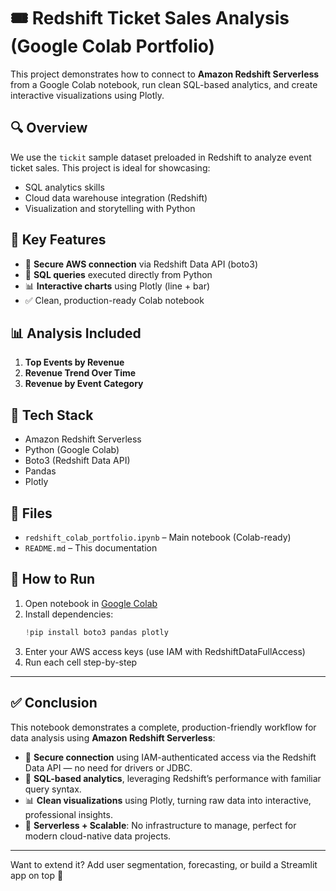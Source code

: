 # 🎟️ Redshift Ticket Sales Analysis (Google Colab Portfolio)

This project demonstrates how to connect to **Amazon Redshift Serverless** from a Google Colab notebook, run clean SQL-based analytics, and create interactive visualizations using Plotly.

## 🔍 Overview

We use the `tickit` sample dataset preloaded in Redshift to analyze event ticket sales. This project is ideal for showcasing:
- SQL analytics skills
- Cloud data warehouse integration (Redshift)
- Visualization and storytelling with Python

## 📌 Key Features

- 🔐 **Secure AWS connection** via Redshift Data API (boto3)
- 🧠 **SQL queries** executed directly from Python
- 📊 **Interactive charts** using Plotly (line + bar)
- ✅ Clean, production-ready Colab notebook

## 📊 Analysis Included

1. **Top Events by Revenue**
2. **Revenue Trend Over Time**
3. **Revenue by Event Category**

## 🚀 Tech Stack

- Amazon Redshift Serverless
- Python (Google Colab)
- Boto3 (Redshift Data API)
- Pandas
- Plotly

## 📁 Files

- `redshift_colab_portfolio.ipynb` – Main notebook (Colab-ready)
- `README.md` – This documentation

## 🧠 How to Run

1. Open notebook in [Google Colab](https://colab.research.google.com)
2. Install dependencies:
   ```python
   !pip install boto3 pandas plotly
   ```
3. Enter your AWS access keys (use IAM with RedshiftDataFullAccess)
4. Run each cell step-by-step

---

## ✅ Conclusion

This notebook demonstrates a complete, production-friendly workflow for data analysis using **Amazon Redshift Serverless**:

- 🔐 **Secure connection** using IAM-authenticated access via the Redshift Data API — no need for drivers or JDBC.
- 🧠 **SQL-based analytics**, leveraging Redshift’s performance with familiar query syntax.
- 📊 **Clean visualizations** using Plotly, turning raw data into interactive, professional insights.
- 🧱 **Serverless + Scalable**: No infrastructure to manage, perfect for modern cloud-native data projects.

---

Want to extend it? Add user segmentation, forecasting, or build a Streamlit app on top 💪
